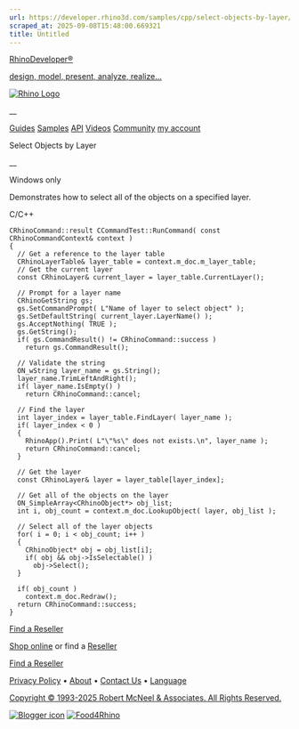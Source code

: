 ```yaml
---
url: https://developer.rhino3d.com/samples/cpp/select-objects-by-layer/
scraped_at: 2025-09-08T15:48:00.669321
title: Untitled
---
```


[RhinoDeveloper®](/)

[design, model, present, analyze, realize...](/)

[![Rhino Logo](https://developer.rhino3d.com/images/rhinodevlogo.png)](/)

__

[Guides](https://developer.rhino3d.com/guides)
[Samples](https://developer.rhino3d.com/samples)
[API](https://developer.rhino3d.com/api)
[Videos](https://developer.rhino3d.com/videos)
[Community](https://discourse.mcneel.com/c/rhino-developer) [my account
](https://www.rhino3d.com/my-account/ "Manage your account, licenses, and
teams")

Select Objects by Layer

__

Windows only

Demonstrates how to select all of the objects on a specified layer.

C/C++

    
    
    CRhinoCommand::result CCommandTest::RunCommand( const CRhinoCommandContext& context )
    {
      // Get a reference to the layer table
      CRhinoLayerTable& layer_table = context.m_doc.m_layer_table;
      // Get the current layer
      const CRhinoLayer& current_layer = layer_table.CurrentLayer();
    
      // Prompt for a layer name
      CRhinoGetString gs;
      gs.SetCommandPrompt( L"Name of layer to select object" );
      gs.SetDefaultString( current_layer.LayerName() );
      gs.AcceptNothing( TRUE );
      gs.GetString();
      if( gs.CommandResult() != CRhinoCommand::success )
        return gs.CommandResult();
    
      // Validate the string
      ON_wString layer_name = gs.String();
      layer_name.TrimLeftAndRight();
      if( layer_name.IsEmpty() )
        return CRhinoCommand::cancel;
    
      // Find the layer
      int layer_index = layer_table.FindLayer( layer_name );
      if( layer_index < 0 )
      {
        RhinoApp().Print( L"\"%s\" does not exists.\n", layer_name );
        return CRhinoCommand::cancel;
      }
    
      // Get the layer
      const CRhinoLayer& layer = layer_table[layer_index];
    
      // Get all of the objects on the layer
      ON_SimpleArray<CRhinoObject*> obj_list;
      int i, obj_count = context.m_doc.LookupObject( layer, obj_list );
    
      // Select all of the layer objects
      for( i = 0; i < obj_count; i++ )
      {
        CRhinoObject* obj = obj_list[i];
        if( obj && obj->IsSelectable() )
          obj->Select();
      }
    
      if( obj_count )
        context.m_doc.Redraw();
      return CRhinoCommand::success;
    }
    

  

[Find a Reseller](https://www.rhino3d.com/sales)

[Shop online](https://www.rhino3d.com/store) or find a
[Reseller](https://www.rhino3d.com/sales)

[Find a Reseller](https://www.rhino3d.com/sales)

[Privacy Policy](https://www.rhino3d.com/privacy) •
[About](https://www.rhino3d.com/mcneel/about) • [Contact
Us](https://www.rhino3d.com/mcneel/contact) • [
Language](https://www.rhino3d.com/language "Change to a different region or
language")

[Copyright © 1993-2025 Robert McNeel & Associates. All Rights
Reserved.](https://www.rhino3d.com/mcneel/about)

[](https://www.facebook.com/McNeelRhinoceros/)
[](https://twitter.com/bobmcneel) [](https://www.linkedin.com/groups/75313/)
[](https://www.youtube.com/user/RhinoGuide/videos) [](https://vimeo.com/rhino)
[![Blogger
icon](https://developer.rhino3d.com/images/blogger.svg)](http://blog.rhino3d.com/)
[![Food4Rhino](https://developer.rhino3d.com/images/f4r_icon_01.svg)](https://www.food4rhino.com)

